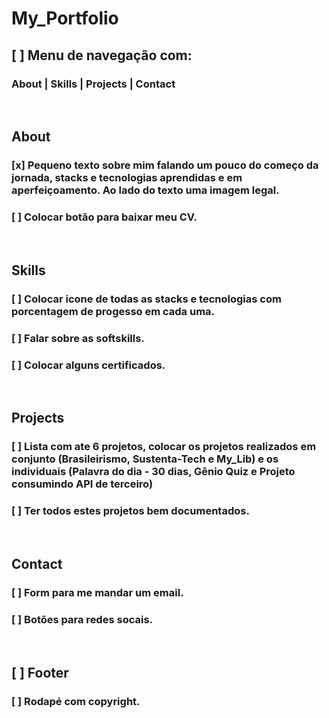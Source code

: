# My_Portfolio

## [ ] Menu de navegação com:
### About | Skills | Projects | Contact

<br>

## About
### [x] Pequeno texto sobre mim falando um pouco do começo da jornada, stacks e tecnologias aprendidas e em aperfeiçoamento. Ao lado do texto uma imagem legal.
### [ ] Colocar botão para baixar meu CV.

<br>

## Skills
### [ ] Colocar icone de todas as stacks e tecnologias com porcentagem de progesso em cada uma.
### [ ] Falar sobre as softskills.
### [ ] Colocar alguns certificados.

<br>

## Projects
### [ ] Lista com ate 6 projetos, colocar os projetos realizados em conjunto (Brasileirismo, Sustenta-Tech e My_Lib) e os individuais (Palavra do dia - 30 dias, Gênio Quiz e Projeto consumindo API de terceiro)
### [ ] Ter todos estes projetos bem documentados.

<br>

## Contact
### [ ] Form para me mandar um email.
### [ ] Botões para redes socais.

<br>

## [ ] Footer
### [ ] Rodapé com copyright.
